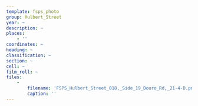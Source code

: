 ```yaml
---
template: fsps_photo
group: Hulbert_Street
year: ~
description: ~
places:
    - ''
coordinates: ~
heading: ~
classification: ~
section: ~
cell: ~
film_roll: ~
files:
    -
        filename: 'FSPS_Hulbert_Street_018,_Side_19_Douro_Rd,_21-4-D.png'
        caption: ''
---
```

